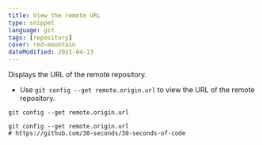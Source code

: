```yaml
---
title: View the remote URL
type: snippet
language: git
tags: [repository]
cover: red-mountain
dateModified: 2021-04-13
---
```


Displays the URL of the remote repository.

- Use `git config --get remote.origin.url` to view the URL of the remote repository.

```shell
git config --get remote.origin.url
```

```shell
git config --get remote.origin.url
# https://github.com/30-seconds/30-seconds-of-code
```
